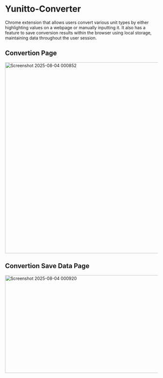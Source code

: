 # Yunitto-Converter

Chrome extension that allows users convert various unit types by either highlighting values on a webpage or manually inputting it. It also has a feature to save conversion results within the browser using local storage, maintaining data throughout the user session.

## Convertion Page
<img width="711" height="629" alt="Screenshot 2025-08-04 000852" src="https://github.com/user-attachments/assets/a6e2004c-1bce-4397-9fc0-cd89b1d849a9" />

## Convertion Save Data Page
<img width="716" height="322" alt="Screenshot 2025-08-04 000920" src="https://github.com/user-attachments/assets/f4674e28-c045-4a7d-85f6-d083006c1b1c" />
